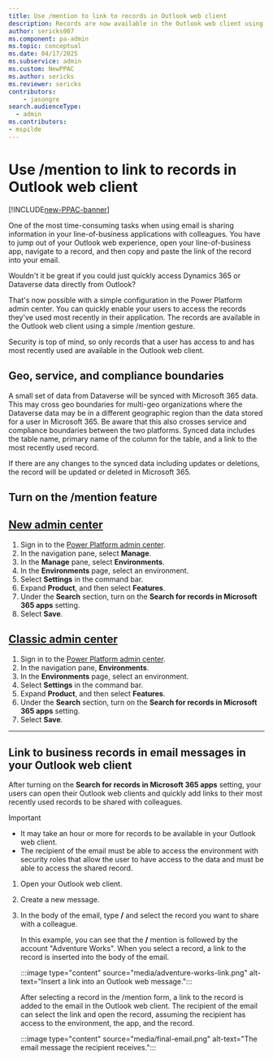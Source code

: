 ```yaml
---
title: Use /mention to link to records in Outlook web client
description: Records are now available in the Outlook web client using a simple /mention gesture. 
author: sericks007
ms.component: pa-admin
ms.topic: conceptual
ms.date: 04/17/2025
ms.subservice: admin
ms.custom: NewPPAC
ms.author: sericks
ms.reviewer: sericks
contributors:
    - jasongre
search.audienceType: 
  - admin
ms.contributors:
- mspilde
---
```


# Use /mention to link to records in Outlook web client

[!INCLUDE[new-PPAC-banner](~/includes/new-PPAC-banner.md)]

One of the most time-consuming tasks when using email is sharing information in your line-of-business applications with colleagues. You have to jump out of your Outlook web experience, open your line-of-business app, navigate to a record, and then copy and paste the link of the record into your email.  

Wouldn't it be great if you could just quickly access Dynamics 365 or Dataverse data directly from Outlook?

That's now possible with a simple configuration in the Power Platform admin center. You can quickly enable your users to access the records they've used most recently in their application. The records are available in the Outlook web client using a simple /mention gesture.

Security is top of mind, so only records that a user has access to and has most recently used are available in the Outlook web client.

## Geo, service, and compliance boundaries

A small set of data from Dataverse will be synced with Microsoft 365 data.  This may cross geo boundaries for multi-geo organizations where the Dataverse data may be in a different geographic region than the data stored for a user in Microsoft 365. Be aware that this also crosses service and compliance boundaries between the two platforms. Synced data includes the table name, primary name of the column for the table, and a link  to the most recently used record.

If there are any changes to the synced data including updates or deletions, the record will be updated or deleted in Microsoft 365.

## Turn on the /mention feature

## [New admin center](#tab/new)
1. Sign in to the [Power Platform admin center](https://admin.powerplatform.microsoft.com/).
1. In the navigation pane, select **Manage**.
1. In the **Manage** pane, select **Environments**.
1. In the **Environments** page, select an environment.
1. Select **Settings** in the command bar.
1. Expand **Product**, and then select **Features**.
1. Under the **Search** section, turn on the **Search for records in Microsoft 365 apps** setting.
1. Select **Save**.

## [Classic admin center](#tab/classic)
1. Sign in to the [Power Platform admin center](https://admin.powerplatform.microsoft.com/).
1. In the navigation pane, **Environments**.
1. In the **Environments** page, select an environment.
1. Select **Settings** in the command bar.
1. Expand **Product**, and then select **Features**.
1. Under the **Search** section, turn on the **Search for records in Microsoft 365 apps** setting.
1. Select **Save**.
---

## Link to business records in email messages in your Outlook web client

After turning on the **Search for records in Microsoft 365 apps** setting, your users can open their Outlook web clients and quickly add links to their most recently used records to be shared with colleagues.

> [!Important]
> - It may take an hour or more for records to be available in your Outlook web client.
> - The recipient of the email must be able to access the environment with security roles that allow the user to have access to the data and must be able to access the shared record.

1. Open your Outlook web client.
1. Create a new message.
1. In the body of the email, type **/** and select the record you want to share with a colleague.

    In this example, you can see that the **/** mention is followed by the account "Adventure Works". When you select a record, a link to the record is inserted into the body of the email.

    :::image type="content" source="media/adventure-works-link.png" alt-text="Insert a link into an Outlook web message.":::

    After selecting a record in the /mention form, a link to the record is added to the email in the Outlook web client. The recipient of the email can select the link and open the record, assuming the recipient has access to the environment, the app, and the record.

     :::image type="content" source="media/final-email.png" alt-text="The email message the recipient receives.":::
